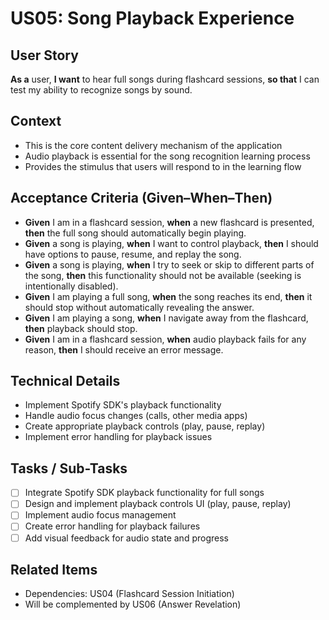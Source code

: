 # US05: Song Playback Experience

## User Story
**As a** user, **I want** to hear full songs during flashcard sessions, **so that** I can test my ability to recognize songs by sound.

## Context
- This is the core content delivery mechanism of the application
- Audio playback is essential for the song recognition learning process
- Provides the stimulus that users will respond to in the learning flow

## Acceptance Criteria (Given–When–Then)
- **Given** I am in a flashcard session, **when** a new flashcard is presented, **then** the full song should automatically begin playing.
- **Given** a song is playing, **when** I want to control playback, **then** I should have options to pause, resume, and replay the song.
- **Given** a song is playing, **when** I try to seek or skip to different parts of the song, **then** this functionality should not be available (seeking is intentionally disabled).
- **Given** I am playing a full song, **when** the song reaches its end, **then** it should stop without automatically revealing the answer.
- **Given** I am playing a song, **when** I navigate away from the flashcard, **then** playback should stop.
- **Given** I am in a flashcard session, **when** audio playback fails for any reason, **then** I should receive an error message.

## Technical Details
- Implement Spotify SDK's playback functionality
- Handle audio focus changes (calls, other media apps)
- Create appropriate playback controls (play, pause, replay)
- Implement error handling for playback issues

## Tasks / Sub-Tasks
- [ ] Integrate Spotify SDK playback functionality for full songs
- [ ] Design and implement playback controls UI (play, pause, replay)
- [ ] Implement audio focus management
- [ ] Create error handling for playback failures
- [ ] Add visual feedback for audio state and progress

## Related Items
- Dependencies: US04 (Flashcard Session Initiation)
- Will be complemented by US06 (Answer Revelation)